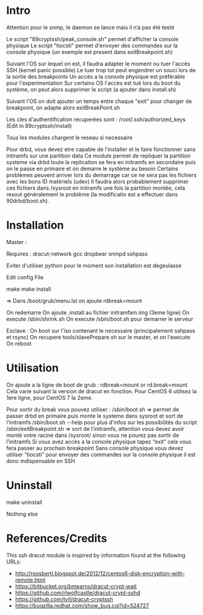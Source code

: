 

Intro
=====
Attention pour le snmp, le daemon se lance mais il n’a pas été testé

Le script "89cryptssh/peak_console.sh" permet d'afficher la console physique
Le script "tiocsti" permet d'envoyer des commandes sur la console physique (un exemple est present dans exitBreakpoint.sh)

Suivant l'OS sur lequel on est, il faudra adapter le moment ou tuer l'accès SSH (kernel panic possible)
Le tuer trop tot peut engendrer un souci lors de la sortie des breakpoints
Un accès a la console physique est préférable pour l'experimentation
Sur certains OS l'accès est tué lors du boot du système, on peut alors supprimer le script (a ajouter dans install.sh)

Suivant l'OS on doit ajouter un temps entre chaque "exit" pour changer de breakpoint, on adapte alors exitBreakPoint.sh

Les cles d'authentification recuperées sont :
/root/.ssh/authorized_keys      (Edit in 89cryptssh/install)

Tous les modules chargent le reseau si necessaire

Pour drbd, vous devez etre capable de l’installer et le faire fonctionner sans intiramfs sur une partition data
Ce module permet de repliquer la partition systeme via drbd toute la replication se fera en initramfs en secondaire
puis on le passe en primaire et on demarre le système au besoin
Certains problèmes peuvent arriver lors du demarrage car ce ne sera pas les fichiers avec les bons ID matériels (udev)
Il faudra alors probablement supprimer ces fichiers dans /sysroot en initramfs une fois la partition montée, cela resout 
généralement le problème (la modificatio est a effectuer dans 90drbd/boot.sh).


Installation
============
Master :

Requires : dracut-network gcc dropbear snmpd sshpass

Eviter d'utiliser python pour le moment son installation est degeulasse

Edit config File

make
make install

=> Dans /boot/grub/menu.lst on ajoute rdbreak=mount

On redemarre
On ajoute .install au fichier initramfam.img (3eme ligne)
On execute /sbin/shrink.sh
On execute /sbin/boot.sh pour demarrer le serveur

Esclave :
On boot sur l'iso contenant le necessaire (principalement sshpass et rsync)
On recupere tools/slavePrepare.sh sur le master, et on l'execute
On reboot


Utilisation
===========

On ajoute a la ligne de boot de grub :
rdbreak=mount
or
rd.break=mount
Cela varie suivant la version de dracut en fonction.
Pour CentOS 6 utilisez la 1ere ligne, pour CentOS 7 la 2eme.

Pour sortir du break vous pouvez utiliser :
/sbin/boot.sh => permet de passer drbd en primaire puis monte le systeme dans sysroot et sort de l’initramfs
/sbin/boot.sh --help pour plus d'infos sur les possibilités du script
/sbin/exitBreakpoint.sh => sort de l’initramfs, attention vous devez avoir monté votre racine dans /sysroot/ sinon vous ne 
                            pourez pas sortir de l’initramfs
Si vous avez accès a la console physique tapez “exit” cela vous fera passer au prochain breakpoint
Sans console physique vous devez utiliser “tiocsti” pour envoyer des commandes sur la console physique il est donc
indispensable en SSH

Uninstall
=========

make uninstall

Nothing else

References/Credits
==================
This ssh dracut module is inspired by information found at the following URLs:
- http://roosbertl.blogspot.de/2012/12/centos6-disk-encryption-with-remote.html
- https://bitbucket.org/bmearns/dracut-crypt-wait
- https://github.com/rlwolfcastle/dracut-crypt-sshd
- https://github.com/tyll/dracut-cryptssh
- https://bugzilla.redhat.com/show_bug.cgi?id=524727
